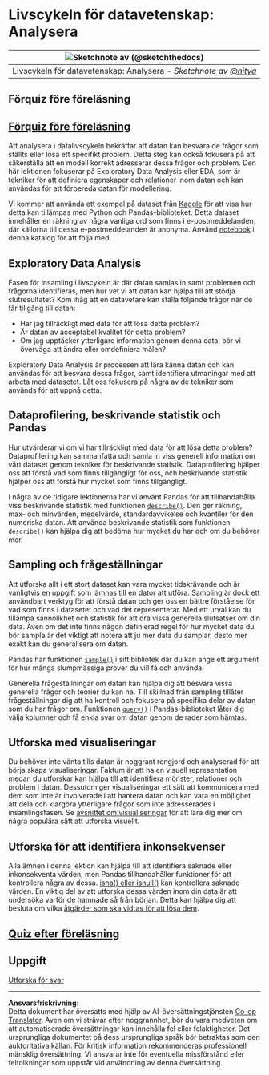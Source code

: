 <!--
CO_OP_TRANSLATOR_METADATA:
{
  "original_hash": "a167aa0bfb1c46ece1b3d21ae939cc0d",
  "translation_date": "2025-09-04T19:01:19+00:00",
  "source_file": "4-Data-Science-Lifecycle/15-analyzing/README.md",
  "language_code": "sv"
}
-->
# Livscykeln för datavetenskap: Analysera

|![ Sketchnote av [(@sketchthedocs)](https://sketchthedocs.dev) ](../../sketchnotes/15-Analyzing.png)|
|:---:|
| Livscykeln för datavetenskap: Analysera - _Sketchnote av [@nitya](https://twitter.com/nitya)_ |

## Förquiz före föreläsning

## [Förquiz före föreläsning](https://purple-hill-04aebfb03.1.azurestaticapps.net/quiz/28)

Att analysera i datalivscykeln bekräftar att datan kan besvara de frågor som ställts eller lösa ett specifikt problem. Detta steg kan också fokusera på att säkerställa att en modell korrekt adresserar dessa frågor och problem. Den här lektionen fokuserar på Exploratory Data Analysis eller EDA, som är tekniker för att definiera egenskaper och relationer inom datan och kan användas för att förbereda datan för modellering.

Vi kommer att använda ett exempel på dataset från [Kaggle](https://www.kaggle.com/balaka18/email-spam-classification-dataset-csv/version/1) för att visa hur detta kan tillämpas med Python och Pandas-biblioteket. Detta dataset innehåller en räkning av några vanliga ord som finns i e-postmeddelanden, där källorna till dessa e-postmeddelanden är anonyma. Använd [notebook](notebook.ipynb) i denna katalog för att följa med.

## Exploratory Data Analysis

Fasen för insamling i livscykeln är där datan samlas in samt problemen och frågorna identifieras, men hur vet vi att datan kan hjälpa till att stödja slutresultatet? 
Kom ihåg att en datavetare kan ställa följande frågor när de får tillgång till datan:
-   Har jag tillräckligt med data för att lösa detta problem?
-   Är datan av acceptabel kvalitet för detta problem?
-   Om jag upptäcker ytterligare information genom denna data, bör vi överväga att ändra eller omdefiniera målen?

Exploratory Data Analysis är processen att lära känna datan och kan användas för att besvara dessa frågor, samt identifiera utmaningar med att arbeta med datasetet. Låt oss fokusera på några av de tekniker som används för att uppnå detta.

## Dataprofilering, beskrivande statistik och Pandas
Hur utvärderar vi om vi har tillräckligt med data för att lösa detta problem? Dataprofilering kan sammanfatta och samla in viss generell information om vårt dataset genom tekniker för beskrivande statistik. Dataprofilering hjälper oss att förstå vad som finns tillgängligt för oss, och beskrivande statistik hjälper oss att förstå hur mycket som finns tillgängligt.

I några av de tidigare lektionerna har vi använt Pandas för att tillhandahålla viss beskrivande statistik med funktionen [`describe()`](https://pandas.pydata.org/pandas-docs/stable/reference/api/pandas.DataFrame.describe.html). Den ger räkning, max- och minvärden, medelvärde, standardavvikelse och kvantiler för den numeriska datan. Att använda beskrivande statistik som funktionen `describe()` kan hjälpa dig att bedöma hur mycket du har och om du behöver mer.

## Sampling och frågeställningar
Att utforska allt i ett stort dataset kan vara mycket tidskrävande och är vanligtvis en uppgift som lämnas till en dator att utföra. Sampling är dock ett användbart verktyg för att förstå datan och ger oss en bättre förståelse för vad som finns i datasetet och vad det representerar. Med ett urval kan du tillämpa sannolikhet och statistik för att dra vissa generella slutsatser om din data. Även om det inte finns någon definierad regel för hur mycket data du bör sampla är det viktigt att notera att ju mer data du samplar, desto mer exakt kan du generalisera om datan.

Pandas har funktionen [`sample()`](https://pandas.pydata.org/pandas-docs/stable/reference/api/pandas.DataFrame.sample.html) i sitt bibliotek där du kan ange ett argument för hur många slumpmässiga prover du vill få och använda.

Generella frågeställningar om datan kan hjälpa dig att besvara vissa generella frågor och teorier du kan ha. Till skillnad från sampling tillåter frågeställningar dig att ha kontroll och fokusera på specifika delar av datan som du har frågor om. 
Funktionen [`query()`](https://pandas.pydata.org/pandas-docs/stable/reference/api/pandas.DataFrame.query.html) i Pandas-biblioteket låter dig välja kolumner och få enkla svar om datan genom de rader som hämtas.

## Utforska med visualiseringar
Du behöver inte vänta tills datan är noggrant rengjord och analyserad för att börja skapa visualiseringar. Faktum är att ha en visuell representation medan du utforskar kan hjälpa till att identifiera mönster, relationer och problem i datan. Dessutom ger visualiseringar ett sätt att kommunicera med dem som inte är involverade i att hantera datan och kan vara en möjlighet att dela och klargöra ytterligare frågor som inte adresserades i insamlingsfasen. Se [avsnittet om visualiseringar](../../../../../../../../../3-Data-Visualization) för att lära dig mer om några populära sätt att utforska visuellt.

## Utforska för att identifiera inkonsekvenser
Alla ämnen i denna lektion kan hjälpa till att identifiera saknade eller inkonsekventa värden, men Pandas tillhandahåller funktioner för att kontrollera några av dessa. [isna() eller isnull()](https://pandas.pydata.org/pandas-docs/stable/reference/api/pandas.isna.html) kan kontrollera saknade värden. En viktig del av att utforska dessa värden inom din data är att undersöka varför de hamnade så från början. Detta kan hjälpa dig att besluta om vilka [åtgärder som ska vidtas för att lösa dem](/2-Working-With-Data/08-data-preparation/notebook.ipynb).

## [Quiz efter föreläsning](https://ff-quizzes.netlify.app/en/ds/)

## Uppgift

[Utforska för svar](assignment.md)

---

**Ansvarsfriskrivning**:  
Detta dokument har översatts med hjälp av AI-översättningstjänsten [Co-op Translator](https://github.com/Azure/co-op-translator). Även om vi strävar efter noggrannhet, bör du vara medveten om att automatiserade översättningar kan innehålla fel eller felaktigheter. Det ursprungliga dokumentet på dess ursprungliga språk bör betraktas som den auktoritativa källan. För kritisk information rekommenderas professionell mänsklig översättning. Vi ansvarar inte för eventuella missförstånd eller feltolkningar som uppstår vid användning av denna översättning.